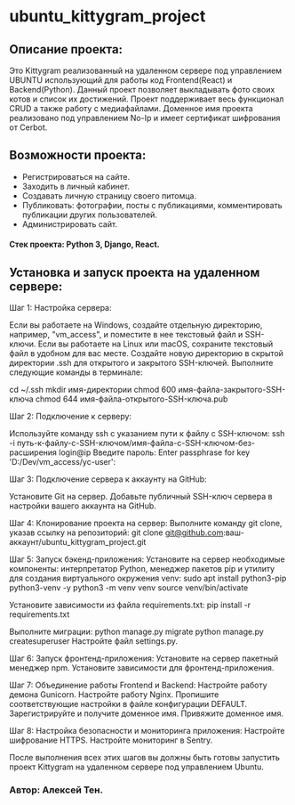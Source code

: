 # ubuntu_kittygram_project
## Описание проекта: 
Это Kittygram реализованный на удаленном сервере под управлением UBUNTU использующий для работы код Frontend(React) и Backend(Python). Данный проект позволяет выкладывать фото своих котов и список их достижений. Проект поддерживает весь функционал CRUD а также работу с медиафайлами. Доменное имя проекта реализовано под управлением No-Ip и имеет сертификат шифрования от Cerbot.
## Возможности проекта:
- Регистрироваться на сайте.
- Заходить в личный кабинет.
- Создавать личную страницу своего питомца.
- Публиковать: фотографии, посты с публикациями, комментировать публикации других пользователей.
- Администрировать сайт.
#### Стек проекта: Python 3, Django, React.
## Установка и запуск проекта на удаленном сервере:

Шаг 1: Настройка сервера:

Если вы работаете на Windows, создайте отдельную директорию, например, "vm_access", и поместите в нее текстовый файл и SSH-ключи.
Если вы работаете на Linux или macOS, сохраните текстовый файл в удобном для вас месте. Создайте новую директорию в скрытой директории .ssh для открытого и закрытого SSH-ключей. Выполните следующие команды в терминале:

cd ~/.ssh
mkdir имя-директории
chmod 600 имя-файла-закрытого-SSH-ключа
chmod 644 имя-файла-открытого-SSH-ключа.pub

Шаг 2: Подключение к серверу:

Используйте команду ssh с указанием пути к файлу с SSH-ключом:
ssh -i путь-к-файлу-с-SSH-ключом/имя-файла-с-SSH-ключом-без-расширения login@ip
Введите пароль:
Enter passphrase for key 'D:/Dev/vm_access/yc-user':

Шаг 3: Подключение сервера к аккаунту на GitHub:

Установите Git на сервер.
Добавьте публичный SSH-ключ сервера в настройки вашего аккаунта на GitHub.

Шаг 4: Клонирование проекта на сервер:
Выполните команду git clone, указав ссылку на репозиторий:
git clone git@github.com:ваш-аккаунт/ubuntu_kittygram_project.git

Шаг 5: Запуск бэкенд-приложения:
Установите на сервер необходимые компоненты: интерпретатор Python, менеджер пакетов pip и утилиту для создания виртуального окружения venv:
sudo apt install python3-pip python3-venv -y
python3 -m venv venv
source venv/bin/activate

Установите зависимости из файла requirements.txt:
pip install -r requirements.txt

Выполните миграции:
python manage.py migrate
python manage.py createsuperuser
Настройте файл settings.py.

Шаг 6: Запуск фронтенд-приложения:
Установите на сервер пакетный менеджер npm.
Установите зависимости для фронтенд-приложения.

Шаг 7: Объединение работы Frontend и Backend:
Настройте работу демона Gunicorn.
Настройте работу Nginx.
Пропишите соответствующие настройки в файле конфигурации DEFAULT.
Зарегистрируйте и получите доменное имя.
Привяжите доменное имя.

Шаг 8: Настройка безопасности и мониторинга приложения:
Настройте шифрование HTTPS.
Настройте мониторинг в Sentry.

После выполнения всех этих шагов вы должны быть готовы запустить проект Kittygram на удаленном сервере под управлением Ubuntu.
### Автор: Алексей Тен.
